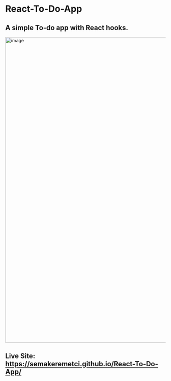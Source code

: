 # React-To-Do-App
## A simple To-do app with React hooks.
<img width="960" alt="image" src="https://github.com/semakeremetci/React-To-Do-App/assets/89296753/cc177211-f110-481a-918a-21d60484e2fb">

## Live Site: https://semakeremetci.github.io/React-To-Do-App/
